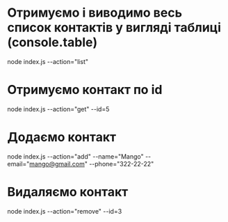 # Отримуємо і виводимо весь список контактів у вигляді таблиці (console.table)

node index.js --action="list"

# Отримуємо контакт по id

node index.js --action="get" --id=5

# Додаємо контакт

node index.js --action="add" --name="Mango" --email="mango@gmail.com" --phone="322-22-22"

# Видаляємо контакт

node index.js --action="remove" --id=3

